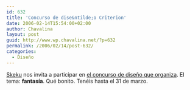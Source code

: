 ```yaml
---
id: 632
title: 'Concurso de dise&ntilde;o Criterion'
date: 2006-02-14T15:54:00+02:00
author: Chavalina
layout: post
guid: http://www.wp.chavalina.net/?p=632
permalink: /2006/02/14/post-632/
categories:
  - Diseño
---
```

<a href="http://www.criteriondg.info/wordpress/archives/2006/02/15/concurso-criterion/" target="_blank">Skeku</a> nos invita a participar en <a href="http://www.criteriondg.info/wordpress/concurso-criterion/" target="_blank">el concurso de dise&ntilde;o que organiza</a>. El tema: **fantas&iacute;a**. Qué bonito. Tenéis hasta el 31 de marzo.